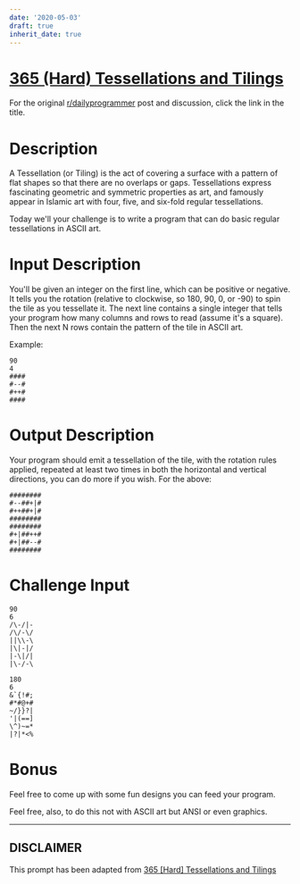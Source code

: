 ```yaml
---
date: '2020-05-03'
draft: true
inherit_date: true
---
```


# [365 (Hard) Tessellations and Tilings](https://old.reddit.com/r/dailyprogrammer/comments/8ylltu/20180713_challenge_365_hard_tessellations_and/)

For the original [r/dailyprogrammer](https://www.reddit.com/r/dailyprogrammer/) post and discussion, click the link in the title.

# Description
A Tessellation (or Tiling) is the act of covering a surface with a pattern of flat shapes so that there are no overlaps or gaps. Tessellations express fascinating geometric and symmetric properties as art, and famously appear in Islamic art with four, five, and six-fold regular tessellations.

Today we'll your challenge is to write a program that can do basic regular tessellations in ASCII art. 

# Input Description
You'll be given an integer on the first line, which can be positive or negative. It tells you the rotation (relative to clockwise, so 180, 90, 0, or -90) to spin the tile as you tessellate it. The next line contains a single integer that tells your program how many columns and rows to read (assume it's a square). Then the next N rows contain the pattern of the tile in ASCII art. 

Example:


```
90
4
####
#--#
#++#
####
```
# Output Description
Your program should emit a tessellation of the tile, with the rotation rules applied, repeated at least two times in both the horizontal and vertical directions, you can do more if you wish. For the above:


```
########
#--##+|#
#++##+|#
########
########
#+|##++#
#+|##--#
########
```
# Challenge Input

```
90
6
/\-/|-
/\/-\/
||\\-\
|\|-|/
|-\|/|
|\-/-\
```

```
180
6
&`{!#;
#*#@+#
~/}}?|
'|(==]
\^)~=*
|?|*<%
```
# Bonus
Feel free to come up with some fun designs you can feed your program.

Feel free, also, to do this not with ASCII art but ANSI or even graphics. 


----
## **DISCLAIMER**
This prompt has been adapted from [365 [Hard] Tessellations and Tilings](https://old.reddit.com/r/dailyprogrammer/comments/8ylltu/20180713_challenge_365_hard_tessellations_and/
)
